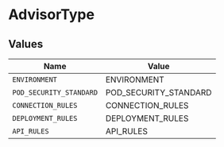 # AdvisorType


## Values

| Name                    | Value                   |
| ----------------------- | ----------------------- |
| `ENVIRONMENT`           | ENVIRONMENT             |
| `POD_SECURITY_STANDARD` | POD_SECURITY_STANDARD   |
| `CONNECTION_RULES`      | CONNECTION_RULES        |
| `DEPLOYMENT_RULES`      | DEPLOYMENT_RULES        |
| `API_RULES`             | API_RULES               |